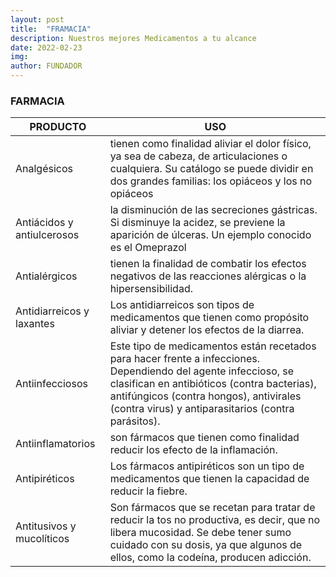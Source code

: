 ```yaml
---
layout: post
title:  "FRAMACIA"
description: Nuestros mejores Medicamentos a tu alcance 
date: 2022-02-23
img: 
author: FUNDADOR
---
```


### FARMACIA 

| PRODUCTO   |     USO      |
|-------------|--------------|
|Analgésicos |tienen como finalidad aliviar el dolor físico, ya sea de cabeza, de articulaciones o cualquiera. Su catálogo se puede dividir en dos grandes familias: los opiáceos y los no opiáceos | 
| Antiácidos y antiulcerosos |  la disminución de las secreciones gástricas. Si disminuye la acidez, se previene la aparición de úlceras. Un ejemplo conocido es el Omeprazol |
|Antialérgicos | tienen la finalidad de combatir los efectos negativos de las reacciones alérgicas o la hipersensibilidad.
| Antidiarreicos y laxantes | Los antidiarreicos son tipos de medicamentos que tienen como propósito aliviar y detener los efectos de la diarrea.
| Antiinfecciosos | Este tipo de medicamentos están recetados para hacer frente a infecciones. Dependiendo del agente infeccioso, se clasifican en antibióticos (contra bacterias), antifúngicos (contra hongos), antivirales (contra virus) y antiparasitarios (contra parásitos).
| Antiinflamatorios | son fármacos que tienen como finalidad reducir los efecto de la inflamación.
| Antipiréticos | Los fármacos antipiréticos son un tipo de medicamentos que tienen la capacidad de reducir la fiebre. 
| Antitusivos y mucolíticos | Son fármacos que se recetan para tratar de reducir la tos no productiva, es decir, que no libera mucosidad. Se debe tener sumo cuidado con su dosis, ya que algunos de ellos, como la codeína, producen adicción.
